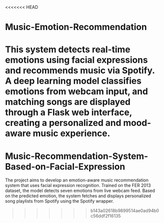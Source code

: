 <<<<<<< HEAD
# Music-Emotion-Recommendation
This system detects real-time emotions using facial expressions and recommends music via Spotify. A deep learning model classifies emotions from webcam input, and matching songs are displayed through a Flask web interface, creating a personalized and mood-aware music experience.
=======
# Music-Recommendation-System-Based-on-Facial-Expression
The project aims to develop an emotion-aware music recommendation system that uses facial expression recognition. Trained on the FER 2013 dataset, the model detects seven emotions from live webcam feed. Based on the predicted emotion, the system fetches and displays personalized song playlists from Spotify using the Spotify wrapper.
>>>>>>> b143a02618b9899514ae0ad94b0c56ddf2f16135
